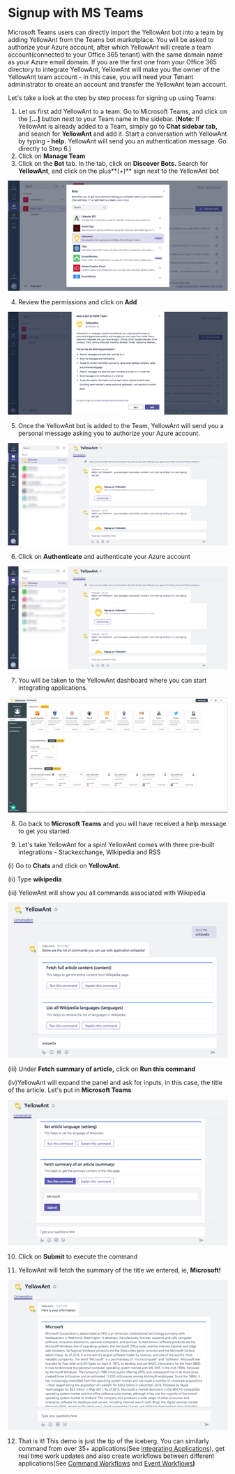 # Signup with MS Teams

Microsoft Teams users can directly import the YellowAnt bot into a team by adding YellowAnt from the Teams bot marketplace. You will be asked to authorize your Azure account, after which YellowAnt will create a team account\(connected to your Office 365 tenant\) with the same domain name as your Azure email domain. If you are the first one from your Office 365 directory to integrate YellowAnt, YellowAnt will make you the owner of the YellowAnt team account - in this case, you will need your Tenant administrator to create an account and transfer the YellowAnt team account.

Let's take a look at the step by step process for signing up using Teams:

1. Let us first add YellowAnt to a team. Go to Microsoft Teams, and click on the \[**...\]** button next to your Team name in the sidebar. \(**Note:** If YellowAnt is already added to a Team, simply go to **Chat sidebar tab,** and search for **YellowAnt** and add it. Start a conversation with YellowAnt by typing **- help.** YellowAnt will send you an authentication message. Go directly to Step 6.\)
2. Click on **Manage Team**
3. Click on the **Bot** tab. In the tab, click on **Discover Bots.** Search for **YellowAnt**, and click on the plus**\(+\)** sign next to the YellowAnt bot

![](../.gitbook/assets/image%20%2874%29.png)

4. Review the permissions and click on **Add**

![](../.gitbook/assets/image%20%28303%29.png)

5. Once the YellowAnt bot is added to the Team, YellowAnt will send you a personal message asking you to authorize your Azure account.

![](../.gitbook/assets/image%20%28159%29.png)

6. Click on **Authenticate** and authenticate your Azure account

![](../.gitbook/assets/image%20%28230%29.png)

7. You will be taken to the YellowAnt dashboard where you can start integrating applications.

![](../.gitbook/assets/image%20%2852%29.png)

8. Go back to **Microsoft Teams** and you will have received a help message to get you started.

9. Let's take YellowAnt for a spin! YellowAnt comes with three pre-built integrations - Stackexchange, WIkipedia and RSS

\(i\) Go to **Chats** and click on **YellowAnt.**

\(ii\) Type **wikipedia**

\(iii\) YellowAnt will show you all commands associated with Wikipedia

![](../.gitbook/assets/image%20%2884%29.png)

\(iii\) Under **Fetch summary of article,** click on **Run this command**

\(iv\)YellowAnt will expand the panel and ask for inputs, in this case, the title of the article. Let's put in **Microsoft Teams**

![](../.gitbook/assets/image%20%28242%29.png)

10. Click on **Submit** to execute the command

11. YellowAnt will fetch the summary of the title we entered, ie, **Microsoft!**

![](../.gitbook/assets/image%20%28209%29.png)

12. That is it! This demo is just the tip of the iceberg. You can similarly command from over 35+ applications\(See [Integrating Applications](../integrating-applications/)\), get real time work updates and also create workflows between different applications\(See [Command Workflows](../workflows/command-workflows/) and [Event Workflows](../workflows/event-workflows/)**\)** 

